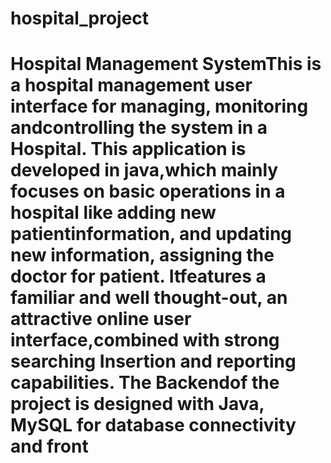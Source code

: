 # hospital_project

# Hospital Management SystemThis is a hospital management user interface for managing, monitoring andcontrolling the system in a Hospital. This application is developed in java,which mainly focuses on basic operations in a hospital like adding new patientinformation, and updating new information, assigning the doctor for patient. Itfeatures a familiar and well thought-out, an attractive online user interface,combined with strong searching Insertion and reporting capabilities. The Backendof the project is designed with Java, MySQL for database connectivity and front
